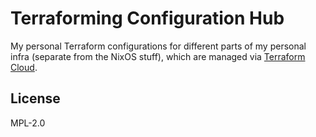 # Terraforming Configuration Hub

My personal Terraform configurations for different parts of my personal infra (separate from the NixOS stuff),
which are managed via [Terraform Cloud](https://app.terraform.io/app/ajhalili2006//workspaces/tf-configs).

## License

MPL-2.0
